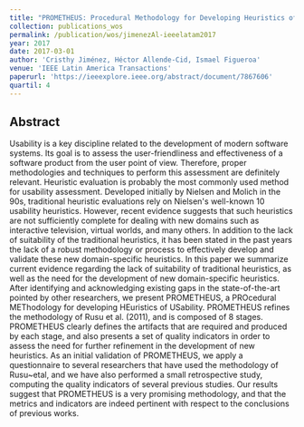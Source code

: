 ```yaml
---
title: "PROMETHEUS: Procedural Methodology for Developing Heuristics of Usability"
collection: publications_wos
permalink: /publication/wos/jimenezAl-ieeelatam2017
year: 2017
date: 2017-03-01
author: 'Cristhy Jiménez, Héctor Allende-Cid, Ismael Figueroa'
venue: 'IEEE Latin America Transactions'
paperurl: 'https://ieeexplore.ieee.org/abstract/document/7867606'
quartil: 4
---
```


## Abstract

Usability is a key discipline related to the development of modern software
systems. Its goal is to assess the user-friendliness and effectiveness of a
software product from the user point of view. Therefore, proper methodologies
and techniques to perform this assessment are definitely relevant. Heuristic
evaluation is probably the most commonly used method for usability assessment.
Developed initially by Nielsen and Molich in the 90s, traditional heuristic
evaluations rely on Nielsen's well-known 10 usability heuristics. However,
recent evidence suggests that such heuristics are not sufficiently complete for
dealing with new domains such as interactive television, virtual worlds, and
many others. In addition to the lack of suitability of the traditional
heuristics, it has been stated in the past years the lack of a robust
methodology or process to effectively develop and validate these new
domain-specific heuristics. In this paper we summarize current evidence
regarding the lack of suitability of traditional heuristics, as well as the
need for the development of new domain-specific heuristics. After identifying
and acknowledging existing gaps in the state-of-the-art pointed by other
researchers, we present PROMETHEUS, a PROcedural METhodology for developing
HEuristics of USability. PROMETHEUS refines the methodology of Rusu et al.
(2011), and is composed of 8 stages. PROMETHEUS clearly defines the artifacts
that are required and produced by each stage, and also presents a set of
quality indicators in order to assess the need for further refinement in the
development of new heuristics. As an initial validation of PROMETHEUS, we apply
a questionnaire to several researchers that have used the methodology of
Rusu~etal, and we have also performed a small retrospective study, computing
the quality indicators of several previous studies. Our results suggest that
PROMETHEUS is a very promising methodology, and that the metrics and indicators
are indeed pertinent with respect to the conclusions of previous works.
